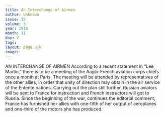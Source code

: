 ```yaml
---
title: An Interchange of Airmen
author: Unknown
issue: 15
volume: 3
year: 1916
month: 11
day: V
tags:
layout: page.njk
image:
---
```

AN INTERCHANGE OF AIRMEN      According to a recent statement in “Lee Martin,” there is to be a meeting of the Aaglo-French aviation corps chiefs once a month at Paris. The meeting will be attended by representatives of the other allies, in order that unity of direction may obtain in the air service of the Entente nations. Carrying out the plan still further, Russian aviators will be sent to France for instruction and French instructors will got to Russia. Since the beginning of the war, continues the editorial comment, France has furnished her allies with one-fifth of her output of aeroplanes and one-third of the motors she has produced. 


